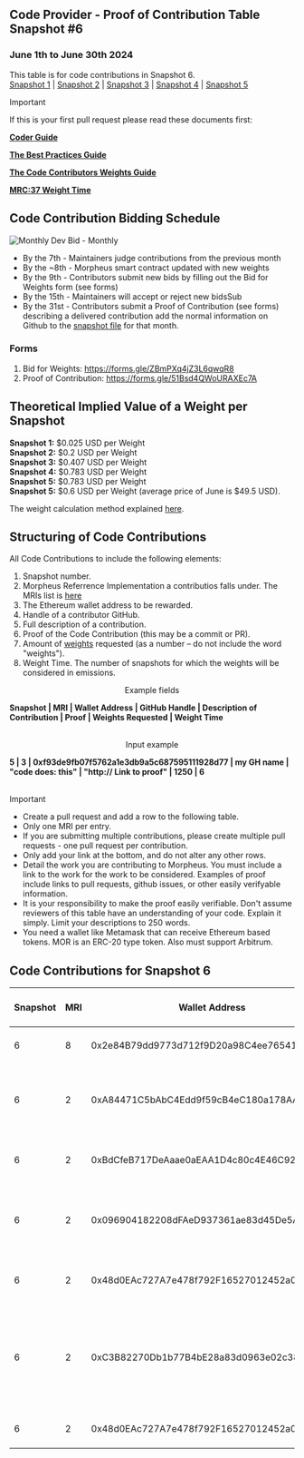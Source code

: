 ## Code Provider - Proof of Contribution Table Snapshot #6
### June 1th to June 30th 2024

This table is for code contributions in Snapshot 6.  
[Snapshot 1](https://github.com/MorpheusAIs/Docs/blob/main/Contributions/Code%20-%20Proof_Of_ContributionSnapshot1.md) | [Snapshot 2](https://github.com/MorpheusAIs/Docs/blob/main/Contributions/Code%20-%20Proof_Of_ContributionSnapshot2.md) | [Snapshot 3](https://github.com/MorpheusAIs/Docs/blob/main/Contributions/Code%20-%20Proof_Of_ContributionSnapshot3.md) | [Snapshot 4](https://github.com/MorpheusAIs/Docs/blob/main/Contributions/Code%20-%20Proof_Of_ContributionSnapshot4.md) | [Snapshot 5](https://github.com/MorpheusAIs/Docs/blob/main/Contributions/Code%20-%20Proof_Of_ContributionSnapshot5.md)  

> [!IMPORTANT]  
> If this is your first pull request please read these documents first:
> 
> [**Coder Guide**](https://github.com/MorpheusAIs/Docs/blob/main/!KEYDOCS%20README%20FIRST!/Code%20Providers/Coder%20Guide.md)
>  
> [**The Best Practices Guide**](https://github.com/MorpheusAIs/Docs/blob/main/!KEYDOCS%20README%20FIRST!/Code%20Providers/Code%20Contributor%20Best%20Practices.md)
> 
> [**The Code Contributors Weights Guide**](https://github.com/MorpheusAIs/Docs/blob/main/!KEYDOCS%20README%20FIRST!/Code%20Providers/Code%20Contributor%20Weights%20Guide.md)
>   
> [**MRC:37 Weight Time**](https://github.com/MorpheusAIs/MRC/blob/main/IN%20PROGRESS/MRC37.md)

## Code Contribution Bidding Schedule

![Monthly Dev Bid - Monthly](https://github.com/MorpheusAIs/MRC/assets/76454555/b4c42782-ca45-4a87-9583-12357cab2e85)

- By the 7th - Maintainers judge contributions from the previous month
- By the ~8th - Morpheus smart contract updated with new weights
- By the 9th - Contributors submit new bids by filling out the Bid for Weights form (see forms) 
- By the 15th - Maintainers will accept or reject new bidsSub
- By the 31st - Contributors submit a Proof of Contribution (see forms) describing a delivered contribution add the normal information on Github to the [snapshot file](https://github.com/MorpheusAIs/Docs/tree/main/Contributions) for that month.

### Forms
1. Bid for Weights: https://forms.gle/ZBmPXq4jZ3L6qwqR8
2. Proof of Contribution: https://forms.gle/51Bsd4QWoURAXEc7A

## Theoretical Implied Value of a Weight per Snapshot
**Snapshot 1:** $0.025 USD per Weight  
**Snapshot 2:** $0.2 USD per Weight  
**Snapshot 3:** $0.407 USD per Weight  
**Snapshot 4:** $0.783 USD per Weight  
**Snapshot 5:** $0.783 USD per Weight  
**Snapshot 5:** $0.6 USD per Weight (average price of June is $49.5 USD).

The weight calculation method explained [here](https://github.com/MorpheusAIs/Docs/blob/main/!KEYDOCS%20README%20FIRST!/Code%20Providers/Code%20Contributor%20Weights%20Guide.md#calculating-the-implied-value-of-weights).

## Structuring of Code Contributions

All Code Contributions to include the following elements:

1. Snapshot number.
2. Morpheus Referrence Implementation a contributios falls under. The MRIs list is [here](https://github.com/MorpheusAIs/Docs/blob/main/!KEYDOCS%20README%20FIRST!/Code%20Providers/Morpheus%20Reference%20Implementations%20(MRI).md)
3. The Ethereum wallet address to be rewarded.
4. Handle of a contributor GitHub.
5. Full description of a contribution.
6. Proof of the Code Contribution (this may be a commit or PR).
7. Amount of [weights](https://github.com/MorpheusAIs/Docs/blob/main/!KEYDOCS%20README%20FIRST!/Code%20Providers/Code%20Contributor%20Weights%20Guide.md#calculating-the-implied-value-of-weights) requested (as a number – do not include the word "weights").
8. Weight Time. The number of snapshots for which the weights will be considered in emissions.

<p align="center">Example fields</p>
<b>Snapshot | MRI | Wallet Address | GitHub Handle | Description of Contribution | Proof | Weights Requested | Weight Time</b>
<br><br>
<p align="center">Input example</p>
<b>5 | 3 | 0xf93de9fb07f5762a1e3db9a5c687595111928d77 | my GH name | "code does: this" | "http:// Link to proof" | 1250 | 6</b>
<br><br>

> [!IMPORTANT]
>
> - Create a pull request and add a row to the following table.
> - Only one MRI per entry.
> - If you are submitting multiple contributions, please create multiple pull requests - one pull request per contribution.
> - Only add your link at the bottom, and do not alter any other rows.
> - Detail the work you are contributing to Morpheus. You must include a link to the work for the work to be considered. Examples of proof include links to pull requests, github issues, or other easily verifyable information.
> - It is your responsibility to make the proof easily verifiable. Don't assume reviewers of this table have an understanding of your code. Explain it simply. Limit your descriptions to 250 words.
> - You need a wallet like Metamask that can receive Ethereum based tokens. MOR is an ERC-20 type token. Also must support Arbitrum.

## Code Contributions for Snapshot 6

| **Snapshot** | **MRI** | **Wallet Address**                         | **GitHub Handle** | **Description of Contribution** | **Proof of Contribution**   | **Weights Requested** | **Weight Time** |
| ---------- | ----- | ------------------------------------------ | ----------------- | ---------------------------------- | --------------------------- | ------------- | -------- |
| 6            | 8       | 0x2e84B79dd9773d712f9D20a98C4ee76541B9533D | dannweeeee   | Description of Contribution     | Proof of contribution links | 1250  | 3  |
| 6 | 2 | 0xA84471C5bAbC4Edd9f59cB4eC180a178AAdCEDac | object335 | RAG agent - final version, back-end & front-end, adapted to use ollama | https://github.com/MorpheusAIs/moragents/pull/34 | 100000 |  |
| 6            | 2       | 0xBdCfeB717DeAaae0aEAA1D4c80c4E46C9231063f | MuncleUscles   | FeedBuzz - Intelligent Log Aggregation   | https://github.com/yeagerai/feedbuzz-contracts | 50000  |   |
| 6            | 2       | 0x096904182208dFAeD937361ae83d45De5A1f4c9C                     | IoDmitri          | Model verification algorithm to detect bad actors on the network                    | https://github.com/MorpheusAIs/HideNSeek       | 150000       |          |
| 6            | 2      | 0x48d0EAc727A7e478f792F16527012452a000f2bd  | lachsbagel  | Pioneering Work in Model Verification | https://github.com/MorpheusAIs/HideNSeek | 50000 | |
| 6 | 2 | 0xC3B82270Db1b77B4bE28a83d0963e02c38A9d13f | artfuljars | ollama in wizards + unit testing framework for moragents under the guidance of Lachsbagel | https://github.com/MorpheusAIs/moragents/pull/35, https://github.com/MorpheusAIs/moragents/pull/36 | 80000 | |
| 6 | 2 | 0x48d0EAc727A7e478f792F16527012452a000f2bd | lachsbagel | coordination and architecture | https://github.com/MorpheusAIs/moragents/blob/main/AGENTABILITIES.md | 50000 | |